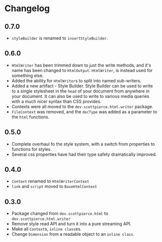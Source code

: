 # Changelog

## 0.7.0
* `styleBuilder` is renamed to `insertStyleBuilder`.

## 0.6.0
* `HtmlWriter` has been trimmed down to just the write methods, and it's name has been changed to `HtmlOutput`.
`HtmlWriter`, is instead used for something else.
* Added the ability for `HtmlWriter`s to split into named sub-writers.
* Added a new artifact - Style Builder. Style Builder can be used to write to a single stylesheet in the `head` of your
document from anywhere in your document. It can also be used to write to various media queries with a much nicer syntax
than CSS provides.
* Contexts were all moved to the `dev.scottpierce.html.writer` package.
* `FileContext` was removed, and the `docType` was added as a parameter to the `html` functions.

## 0.5.0
* Complete overhaul fo the style system, with a switch from properties to functions for styles.
* Several css properties have had their type safety dramatically improved.

## 0.4.0
* `Context` renamed to `HtmlWriterContext`
* `link` and `script` moved to `BaseHtmlContext`

## 0.3.0
* Package changed from `dev.scottpierce.html` to `dev.scottpierce.html.writer`
* Remove style read API and turn it into a pure streaming API.
* Make all `Context`s, `inline class`es.
* Change `Dimension` from a readable object to an `inline class`.